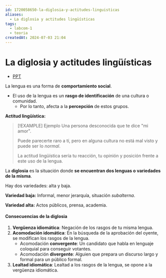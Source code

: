 ```yaml
---
id: 1720058650-la-diglosia-y-actitudes-linguisticas
aliases:
  - La diglosia y actitudes lingüísticas
tags:
  - labcom-1
  - teoria
createdAt: 2024-07-03 21:04
---
```


# La diglosia y actitudes lingüísticas

- [PPT](https://utec.instructure.com/courses/14373/files/2828245)

La lengua es una forma de **comportamiento social**.

- El uso de la lengua es un **rasgo de identificación** de una cultura o comunidad.
  - Por lo tanto, afecta a la **percepción** de estos grupos.

**Actitud lingüística:**

> [!EXAMPLE] Ejemplo
> Una persona desconocida que te dice "mi amor".
> 
> Puede parecerte raro a tí, pero en alguna cultura no está mal visto y puede ser lo *normal*.
> 
> La actitud lingüística sería tu reacción, tu opinión y posición frente a este uso de la lengua.

La **diglosia** es la situación donde **se encuentran dos lenguas o variedades de la misma**.

Hay dos variedades: alta y baja.

**Variedad baja:** Informal, menor jerarquía, situación *subalterna*.

**Variedad alta:** Actos públicos, prensa, academia.

#### Consecuencias de la diglosia

1. **Vergüenza idiomática**: Negación de los rasgos de tu misma lengua.
2. **Acomodación idomática**: En la búsqueda de la aprobación del oyente, se modifican los rasgos de la lengua.
   - Acomodación **convergente**: Un candidato que habla en lenguaje coloquial para conseguir votantes.
   - Acomodación **divergente**: Alguien que prepara un discurso largo y formal para un público formal.
3. **Lealtad idiomática**: Lealtad a los rasgos de la lengua, se opone a la vergüenza idiomática.
